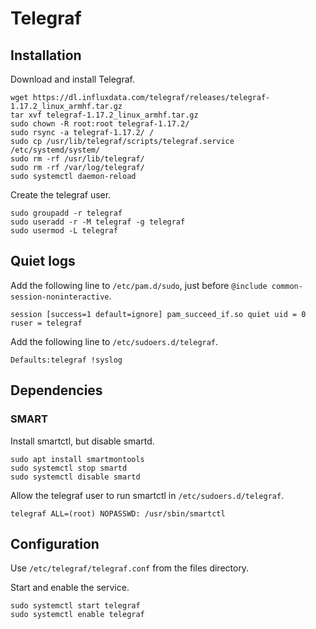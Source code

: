 # Telegraf

## Installation

Download and install Telegraf.

    wget https://dl.influxdata.com/telegraf/releases/telegraf-1.17.2_linux_armhf.tar.gz
    tar xvf telegraf-1.17.2_linux_armhf.tar.gz
    sudo chown -R root:root telegraf-1.17.2/
    sudo rsync -a telegraf-1.17.2/ /
    sudo cp /usr/lib/telegraf/scripts/telegraf.service /etc/systemd/system/
    sudo rm -rf /usr/lib/telegraf/
    sudo rm -rf /var/log/telegraf/
    sudo systemctl daemon-reload

Create the telegraf user.

    sudo groupadd -r telegraf
    sudo useradd -r -M telegraf -g telegraf
    sudo usermod -L telegraf

## Quiet logs

Add the following line to `/etc/pam.d/sudo`, just before `@include common-session-noninteractive`.

    session [success=1 default=ignore] pam_succeed_if.so quiet uid = 0 ruser = telegraf

Add the following line to `/etc/sudoers.d/telegraf`.

    Defaults:telegraf !syslog

## Dependencies

### SMART

Install smartctl, but disable smartd.

    sudo apt install smartmontools
    sudo systemctl stop smartd
    sudo systemctl disable smartd

Allow the telegraf user to run smartctl in `/etc/sudoers.d/telegraf`.

    telegraf ALL=(root) NOPASSWD: /usr/sbin/smartctl

## Configuration

Use `/etc/telegraf/telegraf.conf` from the files directory.

Start and enable the service.

    sudo systemctl start telegraf
    sudo systemctl enable telegraf
